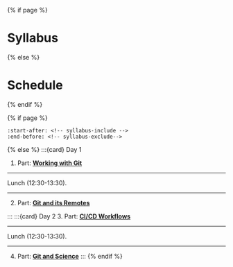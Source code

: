 {% if page %}
# Syllabus
{% else %}
# Schedule
{% endif %}

{% if page %}
```{include} ../../../README.md
:start-after: <!-- syllabus-include -->
:end-before: <!-- syllabus-exclude-->
```
{% else %}
:::{card} Day 1
1. Part: **[Working with Git](https://github.com/t4d-gmbh/working-with-git)**

---
Lunch (12:30-13:30). 

---
2. Part: **[Git and its Remotes](https://github.com/t4d-gmbh/git-and-its-remotes)**

:::
:::{card} Day 2
3. Part: **[CI/CD Workflows](https://github.com/t4d-gmbh/ci-cd-workflows)**

---
Lunch (12:30-13:30). 

---
4. Part: **[Git and Science](https://github.com/t4d-gmbh/git-and-science)**
:::
{% endif %}

